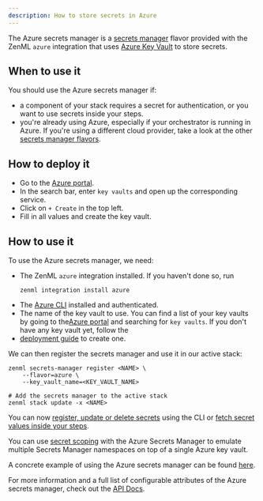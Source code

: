```yaml
---
description: How to store secrets in Azure
---
```


The Azure secrets manager is a [secrets manager](./secrets-managers.md) flavor 
provided with the ZenML `azure` integration that uses [Azure Key Vault](https://azure.microsoft.com/en-us/services/key-vault/#product-overview)
to store secrets.

## When to use it

You should use the Azure secrets manager if:
* a component of your stack requires a secret for authentication, or you want 
to use secrets inside your steps.
* you're already using Azure, especially if your orchestrator is running in 
Azure. If you're using a different cloud provider, take a look at the other 
[secrets manager flavors](./secrets-managers.md#secrets-manager-flavors).

## How to deploy it

* Go to the [Azure portal](https://portal.azure.com/#home).
* In the search bar, enter `key vaults` and open up the corresponding service.
* Click on `+ Create` in the top left.
* Fill in all values and create the key vault.

## How to use it

To use the Azure secrets manager, we need:
* The ZenML `azure` integration installed. If you haven't done so, run 
    ```shell
    zenml integration install azure
    ```
* The [Azure CLI](https://docs.microsoft.com/en-us/cli/azure/install-azure-cli) 
installed and authenticated.
* The name of the key vault to use. You can find a list of your key vaults by 
going to the[Azure portal](https://portal.azure.com/#home) and searching for 
`key vaults`. If you don't have any key vault yet, follow the 
* [deployment guide](#how-to-deploy-it) to create one.

We can then register the secrets manager and use it in our active stack:
```shell
zenml secrets-manager register <NAME> \
    --flavor=azure \
    --key_vault_name=<KEY_VAULT_NAME>

# Add the secrets manager to the active stack
zenml stack update -x <NAME>
```

You can now [register, update or delete secrets](./secrets-managers.md#in-the-cli) 
using the CLI or [fetch secret values inside your steps](./secrets-managers.md#in-a-zenml-step).

You can use [secret scoping](./secrets-managers.md#secret-scopes) with the Azure
Secrets Manager to emulate multiple Secrets Manager namespaces on top of a
single Azure key vault.

A concrete example of using the Azure secrets manager can be found 
[here](https://github.com/zenml-io/zenml/tree/main/examples/cloud_secrets_manager).

For more information and a full list of configurable attributes of the Azure 
secrets manager, check out the [API Docs](https://apidocs.zenml.io/latest/integration_code_docs/integrations-azure/#zenml.integrations.azure.secrets_managers.azure_secrets_manager.AzureSecretsManager).

